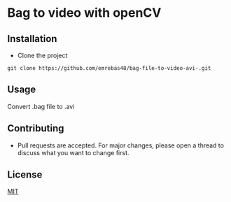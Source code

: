 # Bag to video with openCV


## Installation
- Clone the project
```
git clone https://github.com/emrebas48/bag-file-to-video-avi-.git
```



## Usage
Convert .bag file to .avi


## Contributing
- Pull requests are accepted. For major changes, please open a thread to discuss what you want to change first.


## License
[MIT](https://choosealicense.com/licenses/mit/)
